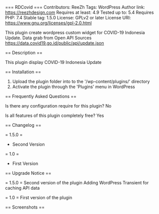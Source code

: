 === RDCovid ===
Contributors: ReeZh
Tags:  WordPress
Author link: https://reezhdesign.com
Requires at least: 4.9
Tested up to: 5.4
Requires PHP: 7.4
Stable tag: 1.5.0
License: GPLv2 or later
License URI: https://www.gnu.org/licenses/gpl-2.0.html

This plugin create wordpress custom widget for COVID-19 Indonesia Update. Data grab from Open API Sources https://data.covid19.go.id/public/api/update.json

== Description ==

This plugin display COVID-19 Indonesia Update

== Installation ==

1. Upload the plugin folder into to the '/wp-content/plugins/' directory
2. Activate the plugin through the \'Plugins\' menu in WordPress

== Frequently Asked Questions ==

Is there any configuration require for this plugin?
No

Is all features of this plugin completely free?
Yes


== Changelog ==

= 1.5.0 =
* Second Version

= 1.0 =
* First Version

== Upgrade Notice ==

= 1.5.0 =
Second version of the plugin
Adding WordPress Transient for caching API data

= 1.0 =
First version of the plugin


== Screenshots ==
